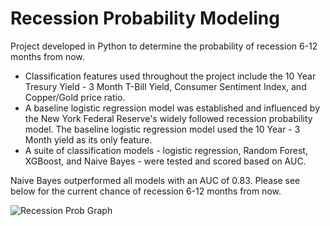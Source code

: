 # Recession Probability Modeling

Project developed in Python to determine the probability of recession 6-12 months from now. 
* Classification features used throughout the project include the 10 Year Tresury Yield - 3 Month T-Bill Yield, Consumer Sentiment Index, and Copper/Gold price ratio. 
* A baseline logistic regression model was established and influenced by the New York Federal Reserve's widely followed recession probability model. The baseline logistic regression model used the 10 Year - 3 Month yield as its only feature. 
* A suite of classification models - logistic regression, Random Forest, XGBoost, and Naive Bayes - were tested and scored based on AUC. 

Naive Bayes outperformed all models with an AUC of 0.83. Please see below for the current chance of recession 6-12 months from now.


![Recession Prob Graph](https://github.com/nick-cochrane/Recession-Modeling/blob/master/Data/prob_rec.png)
